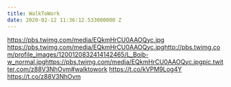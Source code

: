 ```yaml
---
title: WalkToWork
date: 2020-02-12 11:36:12.533000000 Z
---
```


 https://pbs.twimg.com/media/EQkmHrCU0AAOQyc.jpg https://pbs.twimg.com/media/EQkmHrCU0AAOQyc.jpghttp://pbs.twimg.com/profile_images/1200120832414142465/L_Bojb-w_normal.jpghttps://pbs.twimg.com/media/EQkmHrCU0AAOQyc.jpgpic.twitter.com/z88V3NhOvm#walktowork https://t.co/kVPM9Log4Y https://t.co/z88V3NhOvm